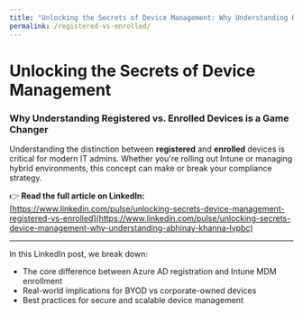 ```yaml
---
title: "Unlocking the Secrets of Device Management: Why Understanding Registered vs. Enrolled Devices is a Game Changer"
permalink: /registered-vs-enrolled/
---
```


# Unlocking the Secrets of Device Management  
### Why Understanding Registered vs. Enrolled Devices is a Game Changer

Understanding the distinction between **registered** and **enrolled** devices is critical for modern IT admins. Whether you're rolling out Intune or managing hybrid environments, this concept can make or break your compliance strategy.

👉 **Read the full article on LinkedIn:**  
[https://www.linkedin.com/pulse/unlocking-secrets-device-management-registered-vs-enrolled](https://www.linkedin.com/pulse/unlocking-secrets-device-management-why-understanding-abhinay-khanna-lvpbc)

---

In this LinkedIn post, we break down:

- The core difference between Azure AD registration and Intune MDM enrollment  
- Real-world implications for BYOD vs corporate-owned devices  
- Best practices for secure and scalable device management
